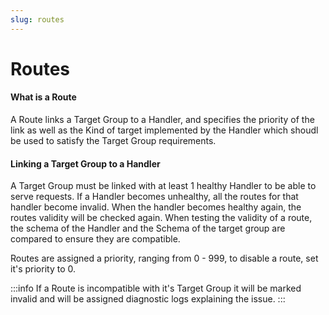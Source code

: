 ```yaml
---
slug: routes
---
```


# Routes

#### What is a Route

A Route links a Target Group to a Handler, and specifies the priority of the link as well as the Kind of target implemented by the Handler which shoudl be used to satisfy the Target Group requirements.

#### Linking a Target Group to a Handler

A Target Group must be linked with at least 1 healthy Handler to be able to serve requests.
If a Handler becomes unhealthy, all the routes for that handler become invalid.
When the handler becomes healthy again, the routes validity will be checked again.
When testing the validity of a route, the schema of the Handler and the Schema of the target group are compared to ensure they are compatible.

Routes are assigned a priority, ranging from 0 - 999, to disable a route, set it's priority to 0.

:::info
If a Route is incompatible with it's Target Group it will be marked invalid and will be assigned diagnostic logs explaining the issue.
:::
